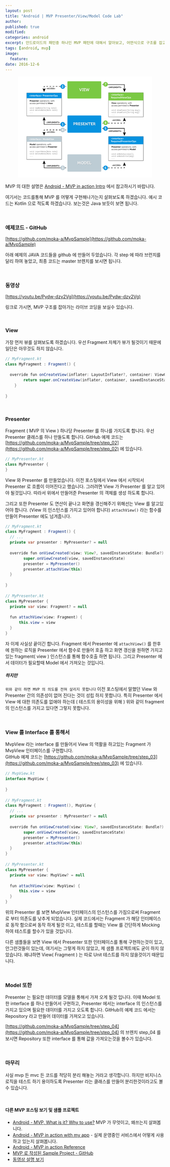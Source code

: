 ```yaml
---
layout: post
title: "Android | MVP Presenter/View/Model Code Lab"
author:
published: true
modified:
categories: android
excerpt: 안드로이드의 패턴중 하나인 MVP 패턴에 대해서 알아보고, 어떤식으로 구조를 잡고 코드를 구현해 나가야 되는지 코드를 통해서 차근차근 살펴봅시다. 이번에는 Presenter/View/Model 에 관한 이야기 입니다.
tags: [android, mvp]
image:
  feature:
date: 2016-12-6
---
```

<figure>
	<img src="/images/posting_mvp/ig_mvp_01.png" alt="image">
</figure>

MVP 의 대한 설명은 [Android - MVP in action Intro](http://moka-a.github.io/android/android-mvp/) 에서 참고하시기 바랍니다.

여기서는 코드를통해 MVP 를 어떻게 구현해나가는지 살펴보도록 하겠습니다. 예시 코드는 Kotlin 으로 적도록 하겠습니다. 보는것은 Java 보듯이 보면 됩니다.

<br>

### 예제코드 - GitHub
[https://github.com/moka-a/MvpSample](https://github.com/moka-a/MvpSample)

아래 예제의 JAVA 코드들을 github 에 만들어 두었습니다. 각 step 에 따라 브런치를 달리 하여 놓았고, 최종 코드는 master 브렌치를 보시면 됩니다.

<br>

### 동영상
[https://youtu.be/Pydw-dzy2Vg](https://youtu.be/Pydw-dzy2Vg)

링크로 가시면, MVP 구조를 잡아가는 라이브 코딩을 보실수 있습니다.

<br>

### View
가장 먼저 뷰를 살펴보도록 하겠습니다.
우선 Fragment 자체가 뷰가 될것이기 때문에 일단은 아무것도 하지 않습니다.

``` java
// MyFragment.kt
class MyFragment : Fragment() {

  override fun onCreateView(inflater: LayoutInflater?, container: ViewGroup?, savedInstanceState: Bundle?): View? {
        return super.onCreateView(inflater, container, savedInstanceState)
    }

}
```

<br>

### Presenter
Fragment ( MVP 의 View ) 하나당 Presenter 를 하나를 가지도록 합니다. 우선 Presenter 클래스를 하나 만들도록 합니다. GitHub 예제 코드는 [https://github.com/moka-a/MvpSample/tree/step_02](https://github.com/moka-a/MvpSample/tree/step_02) 에 있습니다.

``` java
// MyPresenter.kt
class MyPresenter {
}
```

View 와 Presenter 를 만들었습니다. 이전 포스팅에서 View 에서 시작되서 Presenter 로 흐름이 이어진다고 했습니다. 그러려면 View 가 Presenter 를 알고 있어야 될것입니다. 따라서 위에서 만들어준 Presenter 의 객체를 생성 하도록 합니다.

그리고 또한 Presenter 도 연산이 끝나고 화면을 갱신해주기 위해선는 View 를 알고있어야 합니다. (View 의 인스턴스를 가지고 있어야 합니다) `attachView()` 라는 함수를 만들어 Presenter 에도 넘겨줍니다.

``` java
// MyFragment.kt
class MyFragment : Fragment() {
  // ...
  private var presenter : MyPresenter? = null

  override fun onViewCreated(view: View?, savedInstanceState: Bundle?) {
        super.onViewCreated(view, savedInstanceState)
        presenter = MyPresenter()
        presenter.attachView(this)
  }

}

// MyPresenter.kt
class MyPresenter {
  private var view: Fragment? = null

  fun attachView(view: Fragment) {
      this.view = view
  }
}
```

자 이제 사실상 끝이긴 합니다. Fragment 에서 Presenter 에 `attachView()` 를 한후에 원하는 로직을 Presenter 에서 함수로 만들어 호출 하고 화면 갱신을 원하면 가지고 있는 fragment( view ) 인스턴스를 통해 함수호출 하면 됩니다. 그리고 Presenter 에서 데이터가 필요할때 Model 에서 가져오는 것입니다.

##### 하지만
`위와 같이 하면 MVP 의 의도를 전혀 살리지 못합니다` 이전 포스팅에서 말했던 View 와 Presenter 간의 의존성이 없어 진다는 것이 성립 하지 못합니다. 특히 Presenter 에서 View 에 대한 의존도를 없애야 하는데 ( 테스트의 용이성을 위해 ) 위와 같이 fragment 의 인스턴스를 가지고 있다면 그렇지 못합니다.

<br>

### View 를 Interface 를 통해서
MvpView 라는 interface 를 만들어서 View 의 역활을 하고있는 Fragment 가 MvpView 인터페이스를 구현합니다.<br>
GitHub 예제 코드는 [https://github.com/moka-a/MvpSample/tree/step_03](https://github.com/moka-a/MvpSample/tree/step_03) 에 있습니다.

``` java
// MvpView.kt
interface MvpView {

}

// MyFragment.kt
class MyFragment : Fragment(), MvpView {
  // ...
  private var presenter : MyPresenter? = null

  override fun onViewCreated(view: View?, savedInstanceState: Bundle?) {
        super.onViewCreated(view, savedInstanceState)
        presenter = MyPresenter()
        presenter.attachView(this)
  }
}

// MyPresenter.kt
class MyPresenter {
  private var view: MvpView? = null

  fun attachView(view: MvpView) {
      this.view = view
  }
}
```

위의 Presenter 를 보면 MvpView 인터페이스의 인스턴스를 가짐으로써 Fragment 로 부터 의존도를 낮추게 되었습니다. 실제 코드에서는 Fragment 가 해당 인터페이스로 동작 함으로써 동작 하게 될것 이고, 테스트를 할때는 View 를 간단하게 Mocking 하여 테스트를 할수가 있을 것입니다.

다른 샘플들을 보면 View 에서 Presenter 또한 인터페이스를 통해 구현하는것이 있고, 안그런것들이 있는데, 여기서는 그렇게 하지 않았고, 제 샘플 프로젝트에도 굳이 하지 않았습니다. 왜냐하면 View( Fragment ) 는 따로 Unit 테스트를 하지 않을것이기 때문입니다.

<br>

### Model 또한
Presenter 는 필요한 데이터를 모델을 통해서 가져 오게 될것 입니다. 이때 Model 또한 interface 를 하나 만들어서 구현하고, Presenter 에서는 interface 의 인스턴스를 가지고 있으며 필요한 데이터를 가지고 오도록 합니다. GitHub의 예제 코드 에서는 Repository 라고 만들어 데이터를 가져오고 있습니다.

[https://github.com/moka-a/MvpSample/tree/step_04](https://github.com/moka-a/MvpSample/tree/step_04)
의 브렌치 step_04 를 보시면 Repository 또한 interface 를 통해 값을 가져오는것을 볼수가 있습니다.

<br>

### 마무리
사실 mvp 든 mvc 든 코드를 적당히 분리 해놓는 거라고 생각합니다. 하지만 비지니스 로직을 테스트 하기 용이하도록 Presenter 라는 클래스를 만들어 분리한것이라고도 볼수 있습니다.

<br>

#### 다른 MVP 포스팅 보기 및 샘플 프로젝트
- [Android - MVP, What is it? Why to use?](http://moka-a.github.io/android/android-mvp/) MVP 가 무엇이고, 왜쓰는지 살펴봅니다.
- [Android - MVP in action with my app](http://moka-a.github.io/android/android-mvp-02/) - 실제 운영중인 서비스에서 어떻게 사용하고 있는지 살펴봅니다.
- [Android - MVP in action Reference](http://moka-a.github.io/android/android-mvp-03/)
- [MVP 로 작성된 Sample Project - GitHub](https://github.com/moka-a/moka-sample-android)
- [동영상 설명 보기](https://youtu.be/Pydw-dzy2Vg)

<br>
<br>
